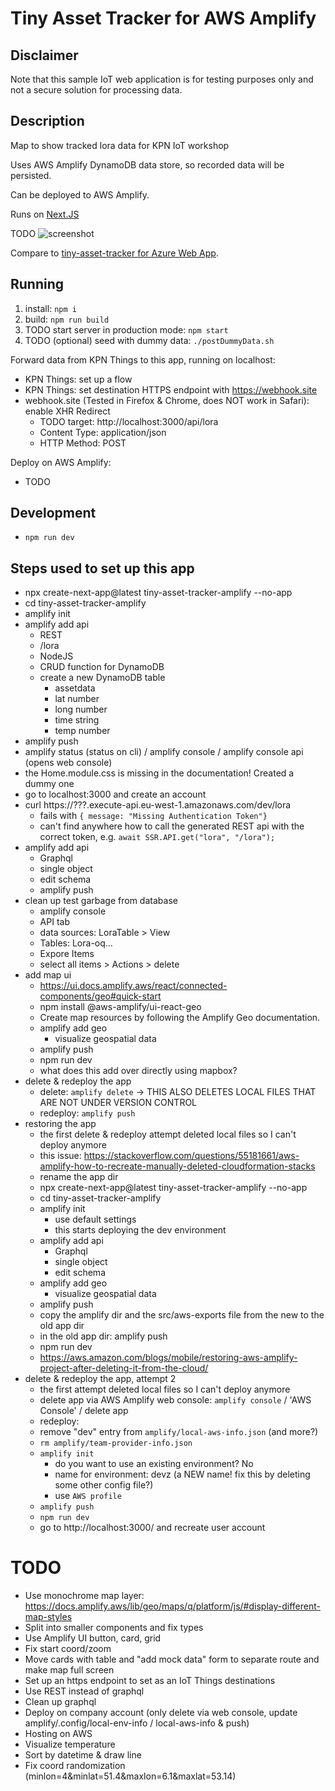 # Tiny Asset Tracker for AWS Amplify

## Disclaimer

Note that this sample IoT web application is for testing purposes only and not a secure solution for processing data.

## Description

Map to show tracked lora data for KPN IoT workshop

Uses AWS Amplify DynamoDB data store, so recorded data will be persisted.

Can be deployed to AWS Amplify.

Runs on [Next.JS](https://nextjs.org)

TODO ![screenshot](screenshot.png)

Compare to [tiny-asset-tracker for Azure Web App](https://github.com/kpn-iot/tiny-asset-tracker/).

## Running

1. install: `npm i`
2. build: `npm run build`
3. TODO start server in production mode: `npm start`
4. TODO (optional) seed with dummy data: `./postDummyData.sh`

Forward data from KPN Things to this app, running on localhost:

- KPN Things: set up a flow
- KPN Things: set destination HTTPS endpoint with https://webhook.site
- webhook.site (Tested in Firefox & Chrome, does NOT work in Safari): enable XHR Redirect
  - TODO target: http://localhost:3000/api/lora
  - Content Type: application/json
  - HTTP Method: POST

Deploy on AWS Amplify:

- TODO

## Development

- `npm run dev`

## Steps used to set up this app

- npx create-next-app@latest tiny-asset-tracker-amplify --no-app
- cd tiny-asset-tracker-amplify
- amplify init
- amplify add api
  - REST
  - /lora
  - NodeJS
  - CRUD function for DynamoDB
  - create a new DynamoDB table
    - assetdata
    - lat number
    - long number
    - time string
    - temp number
- amplify push
- amplify status (status on cli) / amplify console / amplify console api (opens web console)
- the Home.module.css is missing in the documentation! Created a dummy one
- go to localhost:3000 and create an account
- curl https://???.execute-api.eu-west-1.amazonaws.com/dev/lora
  - fails with `{ message: "Missing Authentication Token"}`
  - can't find anywhere how to call the generated REST api with the correct token, e.g. `await SSR.API.get("lora", "/lora");`
- amplify add api
  - Graphql
  - single object
  - edit schema
  - amplify push
- clean up test garbage from database
  - amplify console
  - API tab
  - data sources: LoraTable > View
  - Tables: Lora-oq...
  - Expore Items
  - select all items > Actions > delete
- add map ui
  - https://ui.docs.amplify.aws/react/connected-components/geo#quick-start
  - npm install @aws-amplify/ui-react-geo
  - Create map resources by following the Amplify Geo documentation.
  - amplify add geo
    - visualize geospatial data
  - amplify push
  - npm run dev
  - what does this add over directly using mapbox?
- delete & redeploy the app
  - delete: `amplify delete` -> THIS ALSO DELETES LOCAL FILES THAT ARE NOT UNDER VERSION CONTROL
  - redeploy: `amplify push`
- restoring the app
  - the first delete & redeploy attempt deleted local files so I can't deploy anymore
  - this issue: https://stackoverflow.com/questions/55181661/aws-amplify-how-to-recreate-manually-deleted-cloudformation-stacks
  - rename the app dir
  - npx create-next-app@latest tiny-asset-tracker-amplify --no-app
  - cd tiny-asset-tracker-amplify
  - amplify init
    - use default settings
    - this starts deploying the dev environment
  - amplify add api
    - Graphql
    - single object
    - edit schema
  - amplify add geo
    - visualize geospatial data
  - amplify push
  - copy the amplify dir and the src/aws-exports file from the new to the old app dir
  - in the old app dir: amplify push
  - npm run dev
  - https://aws.amazon.com/blogs/mobile/restoring-aws-amplify-project-after-deleting-it-from-the-cloud/
- delete & redeploy the app, attempt 2
  - the first attempt deleted local files so I can't deploy anymore
  - delete app via AWS Amplify web console: `amplify console` / 'AWS Console' / delete app
  - redeploy:
  - remove "dev" entry from `amplify/local-aws-info.json` (and more?)
  - `rm amplify/team-provider-info.json`
  - `amplify init`
    - do you want to use an existing environment? No
    - name for environment: devz (a NEW name! fix this by deleting some other config file?)
    - use `AWS profile`
  - `amplify push`
  - `npm run dev`
  - go to http://localhost:3000/ and recreate user account

# TODO

- Use monochrome map layer: https://docs.amplify.aws/lib/geo/maps/q/platform/js/#display-different-map-styles
- Split into smaller components and fix types
- Use Amplify UI button, card, grid
- Fix start coord/zoom
- Move cards with table and "add mock data" form to separate route and make map full screen
- Set up an https endpoint to set as an IoT Things destinations
- Use REST instead of graphql
- Clean up graphql
- Deploy on company account (only delete via web console, update amplify/.config/local-env-info / local-aws-info & push)
- Hosting on AWS
- Visualize temperature
- Sort by datetime & draw line
- Fix coord randomization (minlon=4&minlat=51.4&maxlon=6.1&maxlat=53.14)
